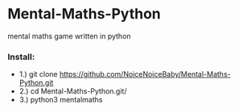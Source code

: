 # Mental-Maths-Python
mental maths game written in python
### Install:
* 1.) git clone https://github.com/NoiceNoiceBaby/Mental-Maths-Python.git
* 2.) cd Mental-Maths-Python.git/
* 3.) python3 mentalmaths
